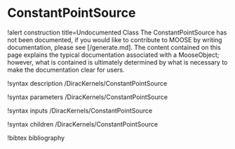 <!-- MOOSE Documentation Stub: Remove this when content is added. -->

# ConstantPointSource

!alert construction title=Undocumented Class
The ConstantPointSource has not been documented, if you would like to contribute to MOOSE by
writing documentation, please see [/generate.md]. The content contained on this page explains
the typical documentation associated with a MooseObject; however, what is contained is ultimately
determined by what is necessary to make the documentation clear for users.

!syntax description /DiracKernels/ConstantPointSource

!syntax parameters /DiracKernels/ConstantPointSource

!syntax inputs /DiracKernels/ConstantPointSource

!syntax children /DiracKernels/ConstantPointSource

!bibtex bibliography
